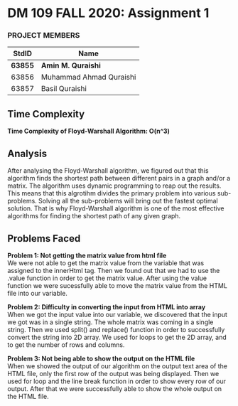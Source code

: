 # DM 109 FALL 2020: Assignment 1 #
### PROJECT MEMBERS ###
StdID | Name
------------ | -------------
**63855** | **Amin M. Quraishi** <!--this is the group leader in bold-->
63856 | Muhammad Ahmad Quraishi
63857 | Basil Quraishi
<!-- Replace name and student ids with acutally group member names and ids-->

## Time Complexity ##

**Time Complexity of Floyd-Warshall Algorithm: O(n^3)**  

## Analysis ## 
After analysing the Floyd-Warshall algorithm, we figured out that this algorithm finds the shortest path between different pairs in a graph and/or a matrix. The algorithm uses dynamic programming to reap out the results. This means that this algrotihm divides the primary problem into various sub-problems. Solving all the sub-problems will bring out the fastest optimal solution. That is why Floyd-Warshall algorithm is one of the most effective algorithms for finding the shortest path of any given graph.  

## Problems Faced ##  

**Problem 1: Not getting the matrix value from html file**  
We were not able to get the matrix value from the variable that was assigned to the innerHtml tag. Then we found out that we had to use the .value function in order to get the matrix value. After using the value function we were sucessfully able to move the matrix value from the HTML file into our variable.  

**Problem 2: Difficulty in converting the input from HTML into array**  
When we got the input value into our variable, we discovered that the input we got was in a single string. The whole matrix was coming in a single string. Then we used split() and replace() function in order to successfully convert the string into 2D array. We used for loops to get the 2D array, and to get the number of rows and columns.  

**Problem 3: Not being able to show the output on the HTML file**  
When we showed the output of our algorithm on the output text area of the HTML file, only the first row of the output was being displayed. Then we used for loop and the line break function in order to show every row of our output. After that we were successfully able to show the whole output on the HTML file.
